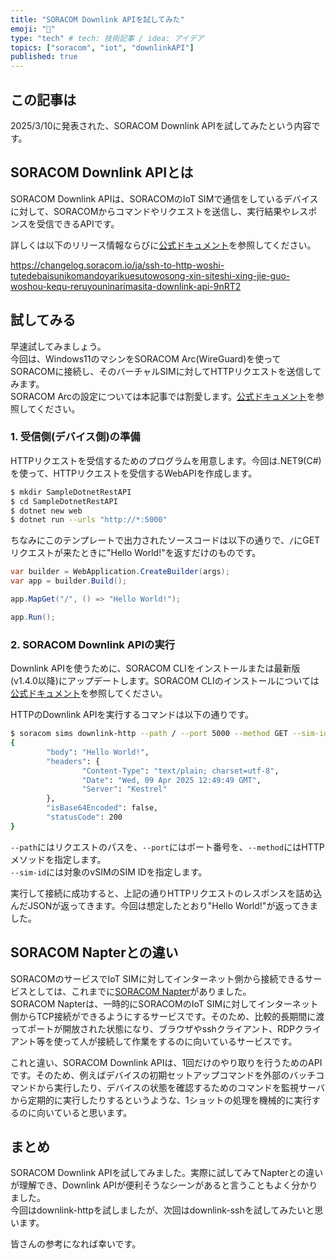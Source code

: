 ```yaml
---
title: "SORACOM Downlink APIを試してみた"
emoji: "🛬"
type: "tech" # tech: 技術記事 / idea: アイデア
topics: ["soracom", "iot", "downlinkAPI"]
published: true
---
```

## この記事は

2025/3/10に発表された、SORACOM Downlink APIを試してみたという内容です。

## SORACOM Downlink APIとは

SORACOM Downlink APIは、SORACOMのIoT SIMで通信をしているデバイスに対して、SORACOMからコマンドやリクエストを送信し、実行結果やレスポンスを受信できるAPIです。

詳しくは以下のリリース情報ならびに[公式ドキュメント](https://users.soracom.io/ja-jp/docs/device-downlink/)を参照してください。

https://changelog.soracom.io/ja/ssh-to-http-woshi-tutedebaisunikomandoyarikuesutowosong-xin-siteshi-xing-jie-guo-woshou-kequ-reruyouninarimasita-downlink-api-9nRT2

## 試してみる

早速試してみましょう。  
今回は、Windows11のマシンをSORACOM Arc(WireGuard)を使ってSORACOMに接続し、そのバーチャルSIMに対してHTTPリクエストを送信してみます。  
SORACOM Arcの設定については本記事では割愛します。[公式ドキュメント](https://users.soracom.io/ja-jp/docs/arc/)を参照してください。

### 1. 受信側(デバイス側)の準備

HTTPリクエストを受信するためのプログラムを用意します。今回は.NET9(C#)を使って、HTTPリクエストを受信するWebAPIを作成します。

```bash
$ mkdir SampleDotnetRestAPI
$ cd SampleDotnetRestAPI
$ dotnet new web
$ dotnet run --urls "http://*:5000"
```

ちなみにこのテンプレートで出力されたソースコードは以下の通りで、`/`にGETリクエストが来たときに"Hello World!"を返すだけのものです。

```csharp
var builder = WebApplication.CreateBuilder(args);
var app = builder.Build();

app.MapGet("/", () => "Hello World!");

app.Run();
```

### 2. SORACOM Downlink APIの実行

Downlink APIを使うために、SORACOM CLIをインストールまたは最新版(v1.4.0以降)にアップデートします。SORACOM CLIのインストールについては[公式ドキュメント](https://users.soracom.io/ja-jp/tools/cli/getting-started/)を参照してください。

HTTPのDownlink APIを実行するコマンドは以下の通りです。

```bash
$ soracom sims downlink-http --path / --port 5000 --method GET --sim-id xxxxxxxxxxxxxxxxxxxx
{
        "body": "Hello World!",
        "headers": {
                "Content-Type": "text/plain; charset=utf-8",
                "Date": "Wed, 09 Apr 2025 12:49:49 GMT",
                "Server": "Kestrel"
        },
        "isBase64Encoded": false,
        "statusCode": 200
}
```

`--path`にはリクエストのパスを、`--port`にはポート番号を、`--method`にはHTTPメソッドを指定します。  
`--sim-id`には対象のvSIMのSIM IDを指定します。

実行して接続に成功すると、上記の通りHTTPリクエストのレスポンスを詰め込んだJSONが返ってきます。今回は想定したとおり"Hello World!"が返ってきました。

## SORACOM Napterとの違い

SORACOMのサービスでIoT SIMに対してインターネット側から接続できるサービスとしては、これまでに[SORACOM Napter](https://users.soracom.io/ja-jp/docs/napter/feature/)がありました。  
SORACOM Napterは、一時的にSORACOMのIoT SIMに対してインターネット側からTCP接続ができるようにするサービスです。そのため、比較的長期間に渡ってポートが開放された状態になり、ブラウザやsshクライアント、RDPクライアント等を使って人が接続して作業をするのに向いているサービスです。

これと違い、SORACOM Downlink APIは、1回だけのやり取りを行うためのAPIです。そのため、例えばデバイスの初期セットアップコマンドを外部のバッチコマンドから実行したり、デバイスの状態を確認するためのコマンドを監視サーバから定期的に実行したりするというような、1ショットの処理を機械的に実行するのに向いていると思います。

## まとめ

SORACOM Downlink APIを試してみました。実際に試してみてNapterとの違いが理解でき、Downlink APIが便利そうなシーンがあると言うこともよく分かりました。  
今回はdownlink-httpを試しましたが、次回はdownlink-sshを試してみたいと思います。

皆さんの参考になれば幸いです。
